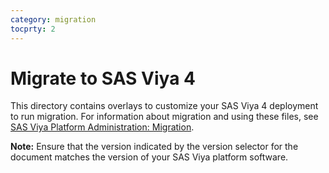 ```yaml
---
category: migration
tocprty: 2
---
```


# Migrate to SAS Viya 4

This directory contains overlays to customize your SAS Viya 4 deployment to run
migration. For information about migration and using these files, see [SAS Viya Platform Administration: Migration](https://documentation.sas.com/?cdcId=sasadmincdc&cdcVersion=default&docsetId=calmigration&docsetTarget=titlepage.htm).

**Note:** Ensure that the version indicated by the version selector for the
document matches the version of your SAS Viya platform software.